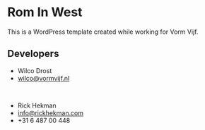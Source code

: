 # Rom In West

This is a WordPress template created while working for Vorm Vijf.


## Developers

* Wilco Drost
* wilco@vormvijf.nl

<br>

* Rick Hekman
* info@rickhekman.com
* +31 6 487 00 448
